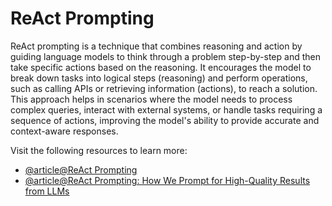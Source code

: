# ReAct Prompting

ReAct prompting is a technique that combines reasoning and action by guiding language models to think through a problem step-by-step and then take specific actions based on the reasoning. It encourages the model to break down tasks into logical steps (reasoning) and perform operations, such as calling APIs or retrieving information (actions), to reach a solution. This approach helps in scenarios where the model needs to process complex queries, interact with external systems, or handle tasks requiring a sequence of actions, improving the model's ability to provide accurate and context-aware responses.

Visit the following resources to learn more:

- [@article@ReAct Prompting](https://www.promptingguide.ai/techniques/react)
- [@article@ReAct Prompting: How We Prompt for High-Quality Results from LLMs](https://www.width.ai/post/react-prompting)